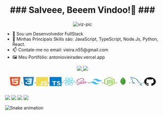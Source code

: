 <h1 align="center">### Salveee, Beeem Vindoo!👋 ###</h1>

<div align="center">
  <img margin="10" align="center" alt="viz-pic" height="200" width="480" src="https://cdn.discordapp.com/attachments/703646137663619152/989939908179288134/yodinha.gif">
</div>

<ul>
<li>🔭 Sou um Desenvolvedor FullStack</li>
<li>🌱 Minhas Principais Skills são: JavaScript, TypeScript, Node.Js, Python, React.</li>
<li>📫 Contate-me no email: vieira.n55@gmail.com</li>
<li>🖼️ Meu Portifólio: antoniovieiradev.vercel.app </li>
</ul>

<div align="center">
  <a href="https://github.com/vieiran55">
  <img height="180em" src="https://github-readme-stats.vercel.app/api?username=vieiran55&show_icons=true&theme=dark&include_all_commits=true&count_private=true"/>
  <img height="180em" src="https://github-readme-stats.vercel.app/api/top-langs/?username=vieiran55&layout=compact&langs_count=7&theme=dark"/>
</div>
  
<div style="display: inline_block" align="center"><br>
  <img align="center" alt="viz-HTML" height="30" width="40" src="https://raw.githubusercontent.com/devicons/devicon/master/icons/html5/html5-original.svg">
  <img align="center" alt="viz-CSS" height="30" width="40" src="https://raw.githubusercontent.com/devicons/devicon/master/icons/css3/css3-original.svg">
  <img align="center" alt="viz-Js" height="30" width="40" src="https://raw.githubusercontent.com/devicons/devicon/master/icons/javascript/javascript-plain.svg">
  <img align="center" alt="viz-Ts" height="30" width="40" src="https://raw.githubusercontent.com/devicons/devicon/master/icons/typescript/typescript-plain.svg">
  <img align="center" alt="viz-React" height="30" width="40" src="https://raw.githubusercontent.com/devicons/devicon/master/icons/react/react-original.svg">
  <img align="center" alt="viz-Sass" height="30" width="40" src="https://github.com/devicons/devicon/blob/master/icons/sass/sass-original.svg">
  <img align="center" alt="viz-Tail" height="30" width="40" src="https://github.com/devicons/devicon/blob/master/icons/tailwindcss/tailwindcss-plain.svg">
  <img align="center" alt="viz-Node" height="30" width="40" src="https://github.com/devicons/devicon/blob/master/icons/nodejs/nodejs-original.svg">
  <img align="center" alt="viz-Mongo" height="30" width="40" src="https://github.com/devicons/devicon/blob/master/icons/mongodb/mongodb-original.svg">
  <img align="center" alt="viz-Sql" height="30" width="40" src="https://github.com/devicons/devicon/blob/master/icons/mysql/mysql-original.svg">
  <img align="center" alt="viz-Git" height="30" width="40" src="https://github.com/devicons/devicon/blob/master/icons/github/github-original.svg">
  
</div>
  
  ##
  
  <div>
  <a href="https://instagram.com/al_vieirah" target="_blank"><img src="https://img.shields.io/badge/-Instagram-%23E4405F?style=for-the-badge&logo=instagram&logoColor=white" target="_blank"></a>
    <a href="https://twitter.com/catar_sy" target="_blank"><img src="https://img.shields.io/badge/Twitter-1DA1F2?style=for-the-badge&logo=twitter&logoColor=white" target="_blank"></a> 
  <a href = "mailto:contatovieira.n55@gmail.com"><img src="https://img.shields.io/badge/-Gmail-%23333?style=for-the-badge&logo=gmail&logoColor=white" target="_blank"></a>
  <a href="https://www.linkedin.com/in/antoniov55" target="_blank"><img src="https://img.shields.io/badge/-LinkedIn-%230077B5?style=for-the-badge&logo=linkedin&logoColor=white" target="_blank"></a>   
  </div>
  
  ![Snake animation](https://github.com/vieiran55/vieiran55/blob/output/github-contribution-grid-snake.svg)
